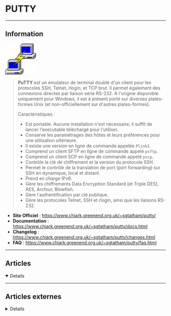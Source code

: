 # PUTTY
----

## <i class="fa-solid fa-hashtag"></i> Information

![Logo](../../_media/apps/putty/putty_logo.svg ':size=250 :no-zoom')


> <i class="fa-solid fa-quote-left"></i> **PuTTY** est un émulateur de terminal doublé d'un client pour les protocoles SSH, Telnet, rlogin, et TCP brut. Il permet également des connexions directes par liaison série RS-232. À l'origine disponible uniquement pour Windows, il est à présent porté sur diverses plates-formes Unix (et non-officiellement sur d'autres plates-formes).
> 
> Caractéristiques :
> 
> - Est portable. Aucune installation n'est nécessaire; il suffit de lancer l'exécutable téléchargé pour l'utiliser.
> - Conserve les paramétrages des hôtes et leurs préférences pour une utilisation ultérieure.
> - Il existe une version en ligne de commande appelée `Plink2`.
> - Comprend un client SFTP en ligne de commande appelé `psftp`.
> - Comprend un client SCP en ligne de commande appelé `pscp`.
> - Contrôle la clé de chiffrement et la version du protocole SSH.
> - Permet le contrôle de la translation de port (port forwarding) sur SSH en dynamique, local et distant.
> - Prend en charge IPv6.
> - Gère les chiffrements Data Encryption Standard (et Triple DES), AES, Arcfour, Blowfish.
> - Gère l'authentification par clé publique.
> - Gère les protocoles Telnet, SSH et rlogin, ainsi que les liaisons RS-232. <i class="fa-solid fa-quote-left fa-rotate-180"></i>


- <i class="fa-solid fa-globe"></i> **Site Officiel** : https://www.chiark.greenend.org.uk/~sgtatham/putty/
- <i class="fa-solid fa-book"></i> **Documentation** : https://www.chiark.greenend.org.uk/~sgtatham/putty/docs.html
- <i class="fa-solid fa-file-circle-question"></i> **Changelog** : https://www.chiark.greenend.org.uk/~sgtatham/putty/changes.html
- <i class="far fa-question-circle"></i> **FAQ** : https://www.chiark.greenend.org.uk/~sgtatham/putty/faq.html


---

## <i class="fa-regular fa-newspaper"></i> Articles

<details open>

</details>

---

## <i class="fa-solid fa-glasses"></i> Articles externes

<details>

- [Generate SSH Keys on Windows with PuTTYgen](https://linuxize.com/post/generate-ssh-keys-on-windows-with-puttygen/)
- [How To Install And Use PuTTY On Linux](https://www.ostechnix.com/how-to-install-and-use-putty-on-linux/)
- [How to Install PuTTY on Linux](https://www.tecmint.com/install-putty-on-linux/)
- [How to Restart Linux server using putty ssh client on Windows](https://www.cyberciti.biz/faq/how-to-restart-linux-server-using-putty-ssh-client/)
- [How to Use a Private Key and PuTTY to Log into Your Server Securely](https://www.rosehosting.com/blog/how-to-use-a-private-key-and-putty-to-log-into-your-server-securely/)
- [How To Use PSCP Command On Windows?](https://www.poftut.com/how-to-use-pscp-command-on-windows/)
- [How to use PuTTY with github on Windows](https://gist.github.com/jbrown123/16ede76b87aab1491c6b1dc809a4e03c)
- [putty-color-themes](https://github.com/AlexAkulov/putty-color-themes)
- [Useful PuTTY Configuration Tips and Tricks](https://www.tecmint.com/putty-configuration-tips-and-tricks/)

</details>
